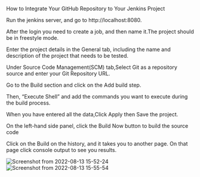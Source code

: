 
How to Integrate Your GitHub Repository to Your Jenkins Project

Run the jenkins server, and go to http://localhost:8080.

After the login you need to create a job, and then name it.The project should be in freestyle mode.

Enter the project details in the General tab, including the name and description of the project that needs to be tested.

Under Source Code Management(SCM) tab,Select Git as a repository source and enter your Git Repository URL.

Go to the Build section and click on the Add build step.

Then, “Execute Shell” and add the commands you want to execute during the build process.

When you have entered all the data,Click Apply then Save the project.

On the left-hand side panel, click the Build Now button to build the source code

Click on the Build on the history, and it takes you to another page. On that page click console output to see you results.

![Screenshot from 2022-08-13 15-52-24](https://user-images.githubusercontent.com/33745365/184494945-8ffd329b-6d6c-456a-afac-b164e7fa42b9.png)
![Screenshot from 2022-08-13 15-55-54](https://user-images.githubusercontent.com/33745365/184495169-596d7c40-230c-4730-b632-18bf010bc5ed.png)





